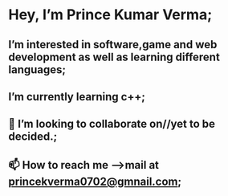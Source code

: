 # Hey, I’m Prince Kumar Verma;
## I’m interested in software,game and web development as well as learning different languages;
## I’m currently learning c++;
## 💞️ I’m looking to collaborate on//yet to be decided.;
## 📫 How to reach me -->mail at princekverma0702@gmnail.com;
